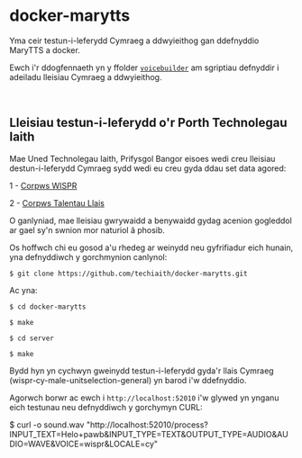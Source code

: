 # docker-marytts

Yma ceir testun-i-leferydd Cymraeg a ddwyieithog gan ddefnyddio MaryTTS a docker. 

Ewch i'r ddogfennaeth yn y ffolder [`voicebuilder`](voicebuilder/README.md) am sgriptiau defnyddir i adeiladu lleisiau Cymraeg a ddwyieithog.

<br/>


## Lleisiau testun-i-leferydd o'r Porth Technolegau Iaith

Mae Uned Technolegau Iaith, Prifysgol Bangor eisoes wedi creu lleisiau destun-i-leferydd Cymraeg sydd wedi eu creu gyda ddau set data agored: 

1 - [Corpws WISPR](https://git.techiaith.bangor.ac.uk/Data-Porth-Technolegau-Iaith/Corpws-WISPR) 

2 - [Corpws Talentau Llais]()

O ganlyniad, mae lleisiau gwrywaidd a benywaidd gydag acenion gogleddol ar gael sy'n swnion mor naturiol â phosib. 

Os hoffwch chi eu gosod a'u rhedeg ar weinydd neu gyfrifiadur eich hunain, yna defnyddiwch y gorchmynion canlynol:

`$ git clone https://github.com/techiaith/docker-marytts.git`

Ac yna:

`$ cd docker-marytts`

`$ make `

`$ cd server`

`$ make`

Bydd hyn yn cychwyn gweinydd testun-i-leferydd gyda'r llais Cymraeg (wispr-cy-male-unitselection-general) yn barod i'w ddefnyddio. 

Agorwch borwr ac ewch i `http://localhost:52010` i'w glywed yn ynganu eich testunau neu defnyddiwch y gorchymyn CURL:

 $ curl -o sound.wav "http://localhost:52010/process?INPUT_TEXT=Helo+pawb&INPUT_TYPE=TEXT&OUTPUT_TYPE=AUDIO&AUDIO=WAVE&VOICE=wispr&LOCALE=cy"


